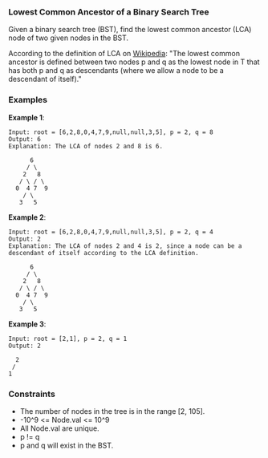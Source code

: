 ### Lowest Common Ancestor of a Binary Search Tree

Given a binary search tree (BST), find the lowest common ancestor (LCA) node of two given nodes in the BST.

According to the definition of LCA on [Wikipedia](https://en.wikipedia.org/wiki/Lowest_common_ancestor): "The lowest common ancestor is defined between two nodes p and q as the lowest node in T that has both p and q as descendants (where we allow a node to be a descendant of itself)."

### Examples

**Example 1**:

```
Input: root = [6,2,8,0,4,7,9,null,null,3,5], p = 2, q = 8
Output: 6
Explanation: The LCA of nodes 2 and 8 is 6.
```

```
      6
     / \
    2   8
   / \ / \
  0  4 7  9
    / \
   3   5
```

**Example 2**:

```
Input: root = [6,2,8,0,4,7,9,null,null,3,5], p = 2, q = 4
Output: 2
Explanation: The LCA of nodes 2 and 4 is 2, since a node can be a descendant of itself according to the LCA definition.
```

```
      6
     / \
    2   8
   / \ / \
  0  4 7  9
    / \
   3   5
```

**Example 3**:

```
Input: root = [2,1], p = 2, q = 1
Output: 2
```

```
  2
 /
1
```

### Constraints

* The number of nodes in the tree is in the range [2, 105].
* -10^9 <= Node.val <= 10^9
* All Node.val are unique.
* p != q
* p and q will exist in the BST.